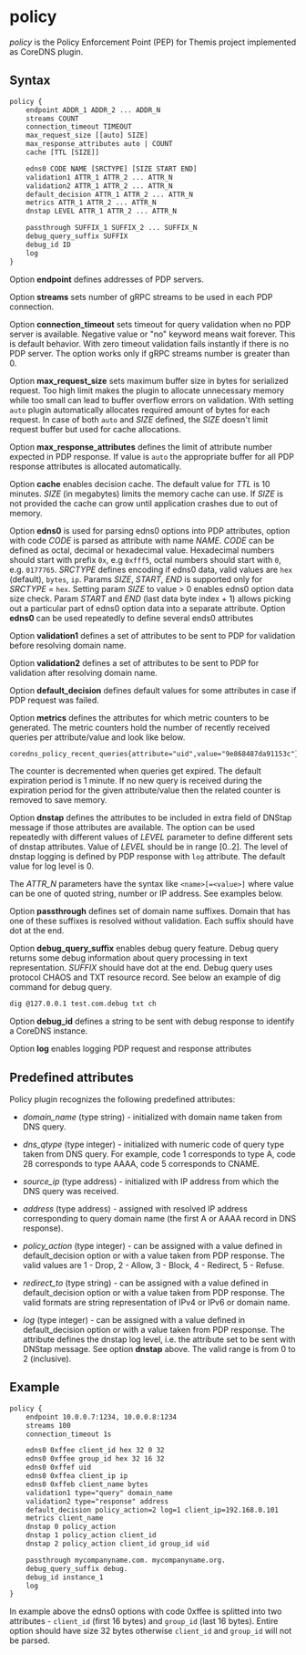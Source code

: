 # policy

*policy* is the Policy Enforcement Point (PEP) for Themis project implemented as CoreDNS plugin.

## Syntax

~~~ txt
policy {
    endpoint ADDR_1 ADDR_2 ... ADDR_N
    streams COUNT
    connection_timeout TIMEOUT
    max_request_size [[auto] SIZE]
    max_response_attributes auto | COUNT
    cache [TTL [SIZE]]

    edns0 CODE NAME [SRCTYPE] [SIZE START END]
    validation1 ATTR_1 ATTR_2 ... ATTR_N
    validation2 ATTR_1 ATTR_2 ... ATTR_N
    default_decision ATTR_1 ATTR_2 ... ATTR_N
    metrics ATTR_1 ATTR_2 ... ATTR_N
    dnstap LEVEL ATTR_1 ATTR_2 ... ATTR_N

    passthrough SUFFIX_1 SUFFIX_2 ... SUFFIX_N
    debug_query_suffix SUFFIX
    debug_id ID
    log
}
~~~

Option **endpoint** defines addresses of PDP servers.

Option **streams** sets number of gRPC streams to be used in each PDP connection.

Option **connection_timeout** sets timeout for query validation when no PDP server is available. Negative value or "no" keyword means wait forever. This is default behavior. With zero timeout validation fails instantly if there is no PDP server. The option works only if gRPC streams number is greater than 0.

Option **max_request_size** sets maximum buffer size in bytes for serialized request. Too high limit makes the plugin to allocate unnecessary memory while too small can lead to buffer overflow errors on validation. With setting `auto` plugin automatically allocates required amount of bytes for each request. In case of both `auto` and *SIZE* defined, the *SIZE* doesn't limit request buffer but used for cache allocations. 

Option **max_response_attributes** defines the limit of attribute number expected in PDP response. If value is `auto` the appropriate buffer for all PDP response attributes is allocated automatically.

Option **cache** enables decision cache. The default value for *TTL* is 10 minutes. *SIZE* (in megabytes) limits the memory cache can use. If *SIZE* is not provided the cache can grow until application crashes due to out of memory.

Option **edns0** is used for parsing edns0 options into PDP attributes, option with code *CODE* is parsed as attribute with name *NAME*. *CODE* can be defined as octal, decimal or hexadecimal value. Hexadecimal numbers should start with prefix `0x`, e.g `0xfff5`, octal numbers should start with `0`, e.g. `0177765`. *SRCTYPE* defines encoding if edns0 data, valid values are `hex` (default), `bytes`, `ip`. Params *SIZE*, *START*, *END* is supported only for *SRCTYPE* = `hex`. Setting param *SIZE* to value > 0 enables edns0 option data size check. Param *START* and *END* (last data byte index + 1) allows picking out a particular part of edns0 option data into a separate attribute. Option **edns0** can be used repeatedly to define several ends0 attributes

Option **validation1** defines a set of attributes to be sent to PDP for validation before resolving domain name.

Option **validation2** defines a set of attributes to be sent to PDP for validation after resolving domain name.

Option **default_decision** defines default values for some attributes in case if PDP request was failed.

Option **metrics** defines the attributes for which metric counters to be generated. The metric counters hold the number of recently received queries per attribute/value and look like below.

~~~ txt
coredns_policy_recent_queries{attribute="uid",value="9e868487da91153c"} 153
~~~

The counter is decremented when queries get expired. The default expiration period is 1 minute. If no new query is received during the expiration period for the given attribute/value then the related counter is removed to save memory.

Option **dnstap** defines the attributes to be included in extra field of DNStap message if those attributes are available. The option can be used repeatedly with different values of *LEVEL* parameter to define different sets of dnstap attributes. Value of *LEVEL* should be in range [0..2]. The level of dnstap logging is defined by PDP response with `log` attribute. The default value for log level is 0.

The *ATTR_N* parameters have the syntax like `<name>[=<value>]` where value can be one of quoted string, number or IP address. See examples below.

Option **passthrough** defines set of domain name suffixes. Domain that has one of these suffixes is resolved without validation. Each suffix should have dot at the end.

Option **debug_query_suffix** enables debug query feature. Debug query returns some debug information about query processing in text representation. *SUFFIX* should have dot at the end. Debug query uses protocol CHAOS and TXT resource record. See below an example of dig command for debug query.

~~~ txt
dig @127.0.0.1 test.com.debug txt ch
~~~

Option **debug_id** defines a string to be sent with debug response to identify a CoreDNS instance.

Option **log** enables logging PDP request and response attributes

## Predefined attributes

Policy plugin recognizes the following predefined attributes:

 - *domain_name* (type string) - initialized with domain name taken from DNS query.

 - *dns_qtype* (type integer) - initialized with numeric code of query type taken from DNS query. For example, code 1 corresponds to type A, code 28 corresponds to type AAAA, code 5 corresponds to CNAME.

 - *source_ip* (type address) - initialized with IP address from which the DNS query was received.

 - *address* (type address) - assigned with resolved IP address corresponding to query domain name (the first A or AAAA record in DNS response).

 - *policy_action* (type integer) - can be assigned with a value defined in default_decision option or with a value taken from PDP response. The valid values are 1 - Drop, 2 - Allow, 3 - Block, 4 - Redirect, 5 - Refuse.

 - *redirect_to* (type string) - can be assigned with a value defined in default_decision option or with a value taken from PDP response. The valid formats are string representation of IPv4 or IPv6 or domain name.

 - *log* (type integer) - can be assigned with a value defined in default_decision option or with a value taken from PDP response. The attribute defines the dnstap log level, i.e. the attribute set to be sent with DNStap message. See option **dnstap** above. The valid range is from 0 to 2 (inclusive).

## Example

~~~ txt
policy {
    endpoint 10.0.0.7:1234, 10.0.0.8:1234
    streams 100
    connection_timeout 1s

    edns0 0xffee client_id hex 32 0 32
    edns0 0xffee group_id hex 32 16 32
    edns0 0xffef uid
    edns0 0xffea client_ip ip
    edns0 0xffeb client_name bytes
    validation1 type="query" domain_name
    validation2 type="response" address
    default_decision policy_action=2 log=1 client_ip=192.168.0.101
    metrics client_name
    dnstap 0 policy_action
    dnstap 1 policy_action client_id
    dnstap 2 policy_action client_id group_id uid

    passthrough mycompanyname.com. mycompanyname.org.
    debug_query_suffix debug.
    debug_id instance_1
    log
}
~~~

In example above the edns0 options with code 0xffee is splitted into two attributes - `client_id` (first 16 bytes) and `group_id` (last 16 bytes). Entire option should have size 32 bytes otherwise `client_id` and `group_id` will not be parsed.
